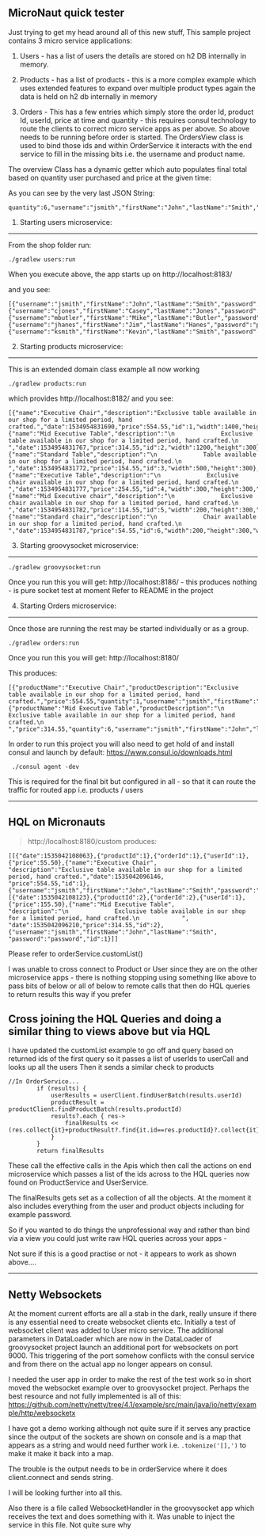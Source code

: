 MicroNaut quick tester
---

Just trying to get my head around all of this new stuff, This sample project contains 3 micro service applications:


1. Users - has a list of users the details are stored on h2 DB internally in memory.

2. Products - has a list of products - this is a more complex example which uses extended features to expand over multiple product types again the data is held on h2 db internally in memory

3. Orders - This has a few entries which simply store the order Id, product Id, userId, price at time and quantity - this requires consul technology to route the clients to correct micro service apps as per above.
 So above needs to be running before order is started.
 The OrdersView class is used to bind those ids  and within OrderService it interacts with the end service to fill in the missing bits i.e. the username and product name.

  The overview Class has a dynamic getter which auto populates final total based on quantity user purchased and price at the given time:

As you can see by the very last JSON String:
```
quantity":6,"username":"jsmith","firstName":"John","lastName":"Smith","date":1535035782440,"total":1887.30}
```



1. Starting users microservice:
---
From the shop folder run:

```
./gradlew users:run
```
When you execute above, the app starts up on http://localhost:8183/

and you see:
```
[{"username":"jsmith","firstName":"John","lastName":"Smith","password":"password","id":1},{"username":"cjones","firstName":"Casey","lastName":"Jones","password":"password1","id":2},{"username":"mbutler","firstName":"Mike","lastName":"Butler","password":"password2","id":3},{"username":"jhanes","firstName":"Jim","lastName":"Hanes","password":"password3","id":4},{"username":"ksmith","firstName":"Kevin","lastName":"Smith","password":"password4","id":5}]
```



2. Starting products microservice:
---
This is an extended domain class example all now working
```
./gradlew products:run
```

which provides http://localhost:8182/
and you see:
```
[{"name":"Executive Chair","description":"Exclusive table available in our shop for a limited period, hand crafted.","date":1534954831690,"price":554.55,"id":1,"width":1400,"height":300},{"name":"Mid Executive Table","description":"\n             Exclusive table available in our shop for a limited period, hand crafted.\n            ","date":1534954831767,"price":314.55,"id":2,"width":1200,"height":300},{"name":"Standard Table","description":"\n             Table available in our shop for a limited period, hand crafted.\n            ","date":1534954831772,"price":154.55,"id":3,"width":500,"height":300},{"name":"Executive Table","description":"\n             Exclusive chair available in our shop for a limited period, hand crafted.\n            ","date":1534954831777,"price":254.55,"id":4,"width":300,"height":300,"wheels":true},{"name":"Mid Executive chair","description":"\n             Exclusive chair available in our shop for a limited period, hand crafted.\n            ","date":1534954831782,"price":114.55,"id":5,"width":200,"height":300,"wheels":false},{"name":"Standard chair","description":"\n             Chair available in our shop for a limited period, hand crafted.\n            ","date":1534954831787,"price":54.55,"id":6,"width":200,"height":300,"wheels":false}]
```


3. Starting groovysocket microservice:
---

```
./gradlew groovysocket:run
```
Once you run this you will get: http://localhost:8186/ - this produces nothing - is pure socket test at moment
Refer to README in the project



4. Starting Orders microservice:
---

Once those are running the rest may be started individually or as a group.
```
./gradlew orders:run
```

Once you run this you will get: http://localhost:8180/

This produces:
```
[{"productName":"Executive Chair","productDescription":"Exclusive table available in our shop for a limited period, hand crafted.","price":554.55,"quantity":1,"username":"jsmith","firstName":"John","lastName":"Smith","date":1535035782365,"total":554.55},{"productName":"Mid Executive Table","productDescription":"\n             Exclusive table available in our shop for a limited period, hand crafted.\n            ","price":314.55,"quantity":6,"username":"jsmith","firstName":"John","lastName":"Smith","date":1535035782440,"total":1887.30}]
```


In order to run this project you will also need to get hold of and install consul and launch by default: https://www.consul.io/downloads.html
```
 ./consul agent -dev

```

This is required for the final bit but configured in all - so that it can route the traffic for routed app i.e. products / users


---------------

HQL on Micronauts
----

 > http://localhost:8180/custom
 > produces:
 ```
 [[{"date":1535042108063},{"productId":1},{"orderId":1},{"userId":1},{"price":55.50},{"name":"Executive Chair",
 "description":"Exclusive table available in our shop for a limited period, hand crafted.","date":1535042096146,
 "price":554.55,"id":1},{"username":"jsmith","firstName":"John","lastName":"Smith","password":"password","id":1}],
 [{"date":1535042108123},{"productId":2},{"orderId":2},{"userId":1},{"price":155.50},{"name":"Mid Executive Table",
 "description":"\n             Exclusive table available in our shop for a limited period, hand crafted.\n            ",
 "date":1535042096210,"price":314.55,"id":2},{"username":"jsmith","firstName":"John","lastName":"Smith",
 "password":"password","id":1}]]

 ```

Please refer to orderService.customList()

I was unable to cross connect to Product or User since they are on the other microservice apps  -
there is nothing stopping using something like above to pass bits of below or all of below to remote calls
that then do HQL queries to return results this way if you prefer

Cross joining the HQL Queries and doing a similar thing to views above but via HQL
---
I have updated the customList example to go off and query based on returned ids of the first query so it passes a
list of userIds to userCall and looks up all the users
Then it sends a similar check to products
```
//In OrderService...
        if (results) {
            userResults = userClient.findUserBatch(results.userId)
            productResult = productClient.findProductBatch(results.productId)
            results?.each { res->
                finalResults << (res.collect{it}+productResult?.find{it.id==res.productId}?.collect{it}+userResults?.find{it.id==res.userId}?.collect{it})
            }
        }
        return finalResults
```

These call the effective calls in the Apis which then call the actions on end microservice which passes a list of the
ids across to the HQL queries now found on ProductService and UserService.



The finalResults gets set as a collection of all the objects. At the moment it also includes everything from the user
and product objects including for example password.



So if you wanted to do things the unprofessional way and rather than bind via a view you could just write raw HQL queries across your apps -

Not sure if this is a good practise or not - it appears to work as shown above....



---------------
Netty Websockets
----

At the moment current efforts are all a stab in the dark, really unsure if there is any essential need to create
websocket clients etc.
 Initially a test of websocket client was added to User micro service. The additional parameters in DataLoader which
 are now in the DataLoader of groovysocket project launch an additional port for websockets on port 9000.
 This triggering of the port somehow conflicts with the consul service and from there on the actual app no longer appears on consul.

 I needed the user app in order to make the rest of the test work so in short moved the websocket example over to groovysocket project.
 Perhaps the best resource and not fully implemented is all of this:
 https://github.com/netty/netty/tree/4.1/example/src/main/java/io/netty/example/http/websocketx


 I have got a demo working although not quite sure if it serves any practice since the output of the sockets are shown
 on console and is a map that appears as a string and would need further work i.e. `.tokenize('[],')` to
  make it make it back into a  map.


  The trouble is the output needs to be in orderService where it does client.connect and sends string.

  I will be looking further into all this.

  Also there is a file called WebsocketHandler in the groovysocket app which receives the text and does something with it.
  Was unable to inject the service in this file. Not quite sure why

